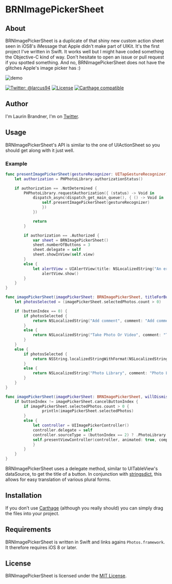# BRNImagePickerSheet

## About
BRNImagePickerSheet is a duplicate of that shiny new custom action sheet seen in iOS8's iMessage that Apple didn't make part of UIKit. It's the first project I've written in Swift. It works well but I might have coded something the Objective-C kind of way. Don't hesitate to open an issue or pull request if you spotted something.
And no, BRNImagePickerSheet does not have the glitches Apple's image picker has :)

![demo](Screenshots/BRNImagePickerSheet.gif)

[![Twitter: @larcus94](https://img.shields.io/badge/contact-@larcus94-blue.svg?style=flat)](https://twitter.com/larcus94)
[![License](http://img.shields.io/badge/license-MIT-green.svg?style=flat)](https://github.com/larcus94/BRNImagePickerSheet/blob/master/LICENSE)
[![Carthage compatible](https://img.shields.io/badge/Carthage-compatible-4BC51D.svg?style=flat)](https://github.com/Carthage/Carthage)

## Author
I'm Laurin Brandner, I'm on [Twitter](https://twitter.com/larcus94).

## Usage
BRNImagePickerSheet's API is similar to the one of UIActionSheet so you should get along with it just well.

### Example

```swift
func presentImagePickerSheet(gestureRecognizer: UITapGestureRecognizer) {
    let authorization = PHPhotoLibrary.authorizationStatus()

    if authorization == .NotDetermined {
        PHPhotoLibrary.requestAuthorization({ (status) -> Void in
            dispatch_async(dispatch_get_main_queue(), { () -> Void in
                self.presentImagePickerSheet(gestureRecognizer)
                })
            })

            return
        }

        if authorization == .Authorized {
            var sheet = BRNImagePickerSheet()
            sheet.numberOfButtons = 3
            sheet.delegate = self
            sheet.showInView(self.view)
        }
        else {
            let alertView = UIAlertView(title: NSLocalizedString("An error occurred", comment: "An error occurred"), message: NSLocalizedString("BRNImagePickerSheet needs access to the camera roll", comment: "BRNImagePickerSheet needs access to the camera roll"), delegate: nil, cancelButtonTitle: NSLocalizedString("OK", comment: "OK"))
                alertView.show()
        }
    }
}
```

```swift
func imagePickerSheet(imagePickerSheet: BRNImagePickerSheet, titleForButtonAtIndex buttonIndex: Int) -> String {
    let photosSelected = (imagePickerSheet.selectedPhotos.count > 0)

    if (buttonIndex == 0) {
        if photosSelected {
            return NSLocalizedString("Add comment", comment: "Add comment")
        }
        else {
            return NSLocalizedString("Take Photo Or Video", comment: "Take Photo Or Video")
        }
    }
    else {
        if photosSelected {
            return NSString.localizedStringWithFormat(NSLocalizedString("BRNImagePickerSheet.button1.Send %lu Photo", comment: "The secondary title of the image picker sheet to send the photos"), imagePickerSheet.selectedPhotos.count)
        }
        else {
            return NSLocalizedString("Photo Library", comment: "Photo Library")
        }
    }
}

func imagePickerSheet(imagePickerSheet: BRNImagePickerSheet, willDismissWithButtonIndex buttonIndex: Int) {
    if buttonIndex != imagePickerSheet.cancelButtonIndex {
        if imagePickerSheet.selectedPhotos.count > 0 {
                println(imagePickerSheet.selectedPhotos)
        }
        else {
            let controller = UIImagePickerController()
            controller.delegate = self
            controller.sourceType = (buttonIndex == 2) ? .PhotoLibrary : .Camera
            self.presentViewController(controller, animated: true, completion: nil)
            }
        }
    }
}
```
BRNImagePickerSheet uses a delegate method, similar to UITableView's dataSource, to get the title of a button. In conjunction with [stringsdict](https://developer.apple.com/library/ios/documentation/MacOSX/Conceptual/BPInternational/StringsdictFileFormat/StringsdictFileFormat.html), this allows for easy translation of various plural forms.

## Installation
If you don’t use [Carthage](https://github.com/Carthage/Carthage) (although you really should) you can simply drag the files into your project.

## Requirements
BRNImagePickerSheet is written in Swift and links agains `Photos.framework`. It therefore requires iOS 8 or later.

## License
BRNImagePickerSheet is licensed under the [MIT License](http://opensource.org/licenses/mit-license.php).
